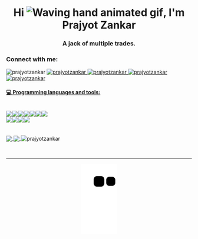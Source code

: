 
  

<h1 align="center">Hi <img src="https://raw.githubusercontent.com/nixin72/nixin72/master/wave.gif" 
         alt="Waving hand animated gif"
         height="45"
         width="45" />, I'm Prajyot Zankar</h1>
<h3 align="center">A jack of multiple trades.</h3>

<h3 align="left">Connect with me:</h3>

<p float="left">
<img src="https://komarev.com/ghpvc/?username=prajyotzankar&label=Profile%20views&color=0e75b6&style=flat" alt="prajyotzankar" /> 

<a href="https://www.linkedin.com/in/prajyotzankar/" html target="_blank" rel="noopener noreferrer"> 
  <img src="https://img.shields.io/badge/LinkedIn-Profile-0179b6?style=plastic&logo=linkedin" alt="prajyotzankar" /> 

<a href="https://www.codewars.com/users/prajyotzankar" html target="_blank" rel="noopener noreferrer"> 
  <img src="https://img.shields.io/badge/Codewars-Profile-b1361e?style=plastic&logo=codewars" alt="prajyotzankar" />

<a href="https://leetcode.com/zankarprajyot/" html target="_blank" rel="noopener noreferrer"> 
  <img src="https://img.shields.io/badge/LeetCode-Profile-f89f1b?style=plastic&logo=leetcode" alt="prajyotzankar" />

<a href="mailto:zankarprajyotsushil@gmail.com" html target="_blank" rel="noopener noreferrer"> 
  <img src="https://img.shields.io/badge/Gmail-Email-d14836?style=plastic&logo=gmail" alt="prajyotzankar" />

</p>


#### :computer: Programming languages and tools: 
<br>

<div align="center" style="display:flex">
<img src="https://img.shields.io/badge/HTML5-E34F26?style=for-the-badge&logo=html5&logoColor=white"/>
<img src="https://img.shields.io/badge/CSS3-1572B6?style=for-the-badge&logo=css3&logoColor=white"/>
<img src="https://img.shields.io/badge/JavaScript-F7DF1E?style=for-the-badge&logo=javascript&logoColor=black"/>
<img src="https://img.shields.io/badge/React-20232A?style=for-the-badge&logo=react&logoColor=61DAFB"/>
 <img src="https://img.shields.io/badge/Node.js-339933?style=for-the-badge&logo=nodedotjs&logoColor=white"/>
 <img src="https://img.shields.io/badge/Express.js-000000?style=for-the-badge&logo=express&logoColor=white"/>
 <img src="https://img.shields.io/badge/mongodb-CB3837?style=for-the-badge&logo=mongodb&logoColor=white"/>
 </div>
 
 <div align="center" style="display:flex">
<img src="https://img.shields.io/badge/Java-ED8B00?style=for-the-badge&logo=java&logoColor=white"/>
<img src="https://img.shields.io/badge/c++-5E5C5C?style=for-the-badge&logo=c++&logoColor=white"/>
<img src="https://img.shields.io/badge/python-0095D5?&style=for-the-badge&logo=python&logoColor=white"/>
 <img src="https://img.shields.io/badge/django-000000?style=for-the-badge&logo=django&logoColor=white"/>

 </div>
 <br>
 <br>
  
<a href="https://github.com/prajyotzankar">
  <img align="center" src="https://github-readme-stats.vercel.app/api?username=prajyotzankar&show_icons=true&hide_border=false&title_color=ffffff&amp&icon_color=bb2acf&amp&text_color=daf7dc&amp&bg_color=191919"/>
</a>
<a href="https://github.com/prajyotzankar">
  <img align="center" height="195px" src="https://github-readme-stats.vercel.app/api/top-langs/?username=prajyotzankar&theme=dark&hide_langs_below=0" />
</a>

<img align="center" src="https://leetcode-stats-six.vercel.app/api?username=zankarprajyot&theme=dark" alt="prajyotzankar" />
</p>
<br>

---

<p align="center">
  <img src="https://github.com/prajyotzankar/prajyotzankar/raw/output/github-contribution-grid-snake.svg" alt="snake"></center>
</p>
